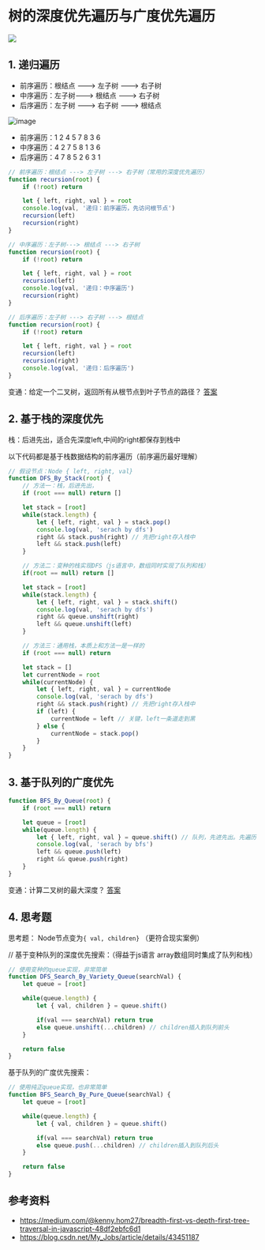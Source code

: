 # 树的深度优先遍历与广度优先遍历

![](https://miro.medium.com/max/640/0*miG6xdyYzdvrB67S.gif)

## 1. 递归遍历

* 前序遍历：根结点 ---> 左子树 ---> 右子树
* 中序遍历：左子树---> 根结点 ---> 右子树
* 后序遍历：左子树 ---> 右子树 ---> 根结点

![image](https://user-images.githubusercontent.com/6310131/78330699-2fd25580-75b7-11ea-8498-bf889fd4f58d.png)

* 前序遍历：1  2  4  5  7  8  3  6
* 中序遍历：4  2  7  5  8  1  3  6
* 后序遍历：4  7  8  5  2  6  3  1

``` js
// 前序遍历：根结点 ---> 左子树 ---> 右子树（常用的深度优先遍历）
function recursion(root) {
    if (!root) return

    let { left, right, val } = root
    console.log(val, '递归：前序遍历，先访问根节点')
    recursion(left)
    recursion(right)
}

// 中序遍历：左子树---> 根结点 ---> 右子树
function recursion(root) {
    if (!root) return

    let { left, right, val } = root
    recursion(left)
    console.log(val, '递归：中序遍历')
    recursion(right)
}

// 后序遍历：左子树 ---> 右子树 ---> 根结点
function recursion(root) {
    if (!root) return

    let { left, right, val } = root
    recursion(left)
    recursion(right)
    console.log(val, '递归：后序遍历')
}
```

变通：给定一个二叉树，返回所有从根节点到叶子节点的路径？ [答案](https://github.com/lq782655835/leetcode/blob/master/src/tree/depth-first-search/binary-tree-paths.js)

## 2. 基于栈的深度优先

栈：后进先出，适合先深度left,中间的right都保存到栈中

以下代码都是基于栈数据结构的前序遍历（前序遍历最好理解）

``` js
// 假设节点：Node { left, right, val}
function DFS_By_Stack(root) {
    // 方法一：栈，后进先出，
    if (root === null) return []

    let stack = [root]
    while(stack.length) {
        let { left, right, val } = stack.pop()
        console.log(val, 'serach by dfs')
        right && stack.push(right) // 先把right存入栈中
        left && stack.push(left)
    }

    // 方法二：变种的栈实现DFS（js语言中，数组同时实现了队列和栈）
    if(root == null) return []

    let stack = [root]
    while(stack.length) {
        let { left, right, val } = stack.shift()
        console.log(val, 'serach by dfs')
        right && queue.unshift(right)
        left && queue.unshift(left)
    }

    // 方法三：通用栈，本质上和方法一是一样的
    if (root === null) return

    let stack = []
    let currentNode = root
    while(currentNode) {
        let { left, right, val } = currentNode
        console.log(val, 'serach by dfs')
        right && stack.push(right) // 先把right存入栈中
        if (left) {
            currentNode = left // 关键，left一条道走到黑
        } else {
            currentNode = stack.pop()
        }
    }
}
```

## 3. 基于队列的广度优先

``` js
function BFS_By_Queue(root) {
    if (root === null) return

    let queue = [root]
    while(queue.length) {
        let { left, right, val } = queue.shift() // 队列，先进先出。先遍历顶层节点
        console.log(val, 'serach by bfs')
        left && queue.push(left)
        right && queue.push(right)
    }
}
```

变通：计算二叉树的最大深度？ [答案](https://github.com/lq782655835/leetcode/blob/master/src/tree/maximum-depth-of-binary-tree.js)

## 4. 思考题

思考题： Node节点变为`{ val, children}` （更符合现实案例）

// 基于变种队列的深度优先搜索：（得益于js语言 array数组同时集成了队列和栈）
``` js
// 使用变种的queue实现，非常简单
function DFS_Search_By_Variety_Queue(searchVal) {
    let queue = [root]

    while(queue.length) {
        let { val, children } = queue.shift()

        if(val === searchVal) return true
        else queue.unshift(...children) // children插入到队列前头
    }

    return false
}
```

基于队列的广度优先搜索：
``` js
// 使用纯正queue实现，也非常简单
function BFS_Search_By_Pure_Queue(searchVal) {
    let queue = [root]

    while(queue.length) {
        let { val, children } = queue.shift()

        if(val === searchVal) return true
        else queue.push(...children) // children插入到队列后头
    }

    return false
}
```

## 参考资料

* https://medium.com/@kenny.hom27/breadth-first-vs-depth-first-tree-traversal-in-javascript-48df2ebfc6d1
* https://blog.csdn.net/My_Jobs/article/details/43451187
